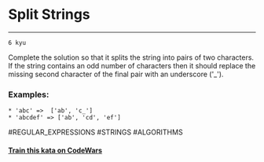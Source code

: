 # Split Strings 

---
`6 kyu`

Complete the solution so that it splits the string into pairs of two characters. If the string contains an odd number of characters then it should replace the missing second character of the final pair with an underscore ('_').

### Examples:
```
* 'abc' =>  ['ab', 'c_']
* 'abcdef' => ['ab', 'cd', 'ef']
```

#REGULAR_EXPRESSIONS #STRINGS #ALGORITHMS

#### [Train this kata on CodeWars](https://www.codewars.com/kata/515de9ae9dcfc28eb6000001)
